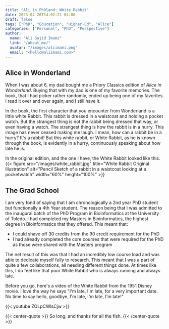 ```yaml
---
title: "Ali in PhDland: White Rabbit"
date: 2023-04-26T14:02:21-04:00
draft: false
tags: ["PhD", "Education", "Higher-Ed", "Alice"]
categories: ["Personal", "PhD", "Perspective"]
author:
  name: "Ali Sajid Imami"
  link: "/about_me/"
  avatar: "/images/aliimami.png"
  email: "<hello@aliimami.com>"
---
```


## Alice in Wonderland

When I was about 6, my dad bought me a Priory Classics edition of _Alice in Wonderland_. Buying that with my dad is one of my favorite memories. The book, that I had picker rather randomly, ended up being one of my favorites. I read it over and over again, and I still have it.

In the book, the first character that you encounter from Wonderland is a little white Rabbit. This rabbit is dressed in a waistcoat and holding a pocket watch. But the strangest thing is not the rabbit being dressed that way, or even having a watch. The strangest thing is how the rabbit is in a hurry. This image has never ceased making me laugh. I mean, how can a rabbit be in a hurry? It's a rabbit! But this white rabbit, or White Rabbit, as he is known through the book, is evidently in a hurry, continuously speaking about how late he is.

In the original edition, and the one I have, the White Rabbit looked like this.
{{< figure src="/images/white_rabbit.jpg" title="White Rabbit Original Illustration" alt="Pencil Sketch of a rabbit in a waistcoat looking at a pocketwatch" width="60%" height="100%" >}}

## The Grad School

I am very fond of saying that I am chronologically a 2nd year PhD student but functionally a 4th Year student. The reason being that I was admitted to the inaugural batch of the PhD Program in Bioinformatics at the University of Toledo. I had completed my Masters in Bioinformatics, the highest degree in Bioinformatics that they offered. This meant that:

- I could shave off 30 credits from the 90 credit requirement for the PhD
- I had already completed the core courses that were required for the PhD as those were shared with the Masters program

The net result of this was that I had an incredibly low course load and was able to dedicate myself fully to research. This meant that I was a part of quite a few collaborations, all needing different things done. At times like this, I do feel like that poor White Rabbit who is always running and always late.

Before you go, here's a video of the White Rabbit from the 1951 Disney movie. I love the way he says "I'm late, I'm late, for a very important date. No time to say hello, goodbye, I'm late, I'm late, I'm late!"

{{< youtube ZOLpCWlsCjw >}}

{{< center-quote >}}
So long, and thanks for all the fish.
{{< /center-quote >}}

